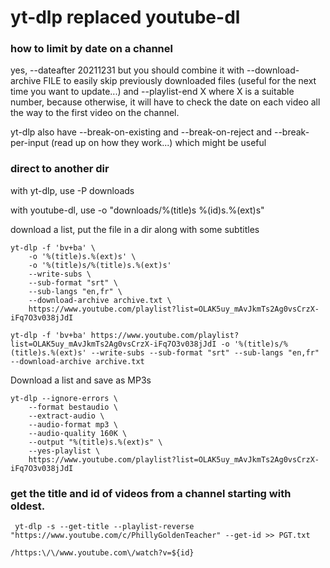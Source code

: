 # yt-dlp replaced youtube-dl


### how to limit by date on a channel 
yes, --dateafter 20211231 but you should combine it with --download-archive FILE to easily skip previously downloaded files (useful for the next time you want to update...) and --playlist-end X where X is a suitable number, because otherwise, it will have to check the date on each video all the way to the first video on the channel.

yt-dlp also have --break-on-existing and --break-on-reject and --break-per-input (read up on how they work...) which might be useful

### direct to another dir
with yt-dlp, use -P downloads

with youtube-dl, use -o "downloads/%(title)s %(id)s.%(ext)s"


download a list, put the file in a dir along with some subtitles
```
yt-dlp -f 'bv+ba' \
    -o '%(title)s.%(ext)s' \
    -o '%(title)s/%(title)s.%(ext)s' 
    --write-subs \
    --sub-format "srt" \
    --sub-langs "en,fr" \
    --download-archive archive.txt \
    https://www.youtube.com/playlist?list=OLAK5uy_mAvJkmTs2Ag0vsCrzX-iFq7O3v038jJdI 

yt-dlp -f 'bv+ba' https://www.youtube.com/playlist?list=OLAK5uy_mAvJkmTs2Ag0vsCrzX-iFq7O3v038jJdI -o '%(title)s/%(title)s.%(ext)s' --write-subs --sub-format "srt" --sub-langs "en,fr" --download-archive archive.txt 
```


Download a list and save as MP3s 
```
yt-dlp --ignore-errors \
    --format bestaudio \
    --extract-audio \
    --audio-format mp3 \
    --audio-quality 160K \
    --output "%(title)s.%(ext)s" \
    --yes-playlist \
    https://www.youtube.com/playlist?list=OLAK5uy_mAvJkmTs2Ag0vsCrzX-iFq7O3v038jJdI
```


### get the title and id of videos from a channel starting with oldest. 
```
 yt-dlp -s --get-title --playlist-reverse "https://www.youtube.com/c/PhillyGoldenTeacher" --get-id >> PGT.txt

/https:\/\/www.youtube.com\/watch?v=${id}
```

